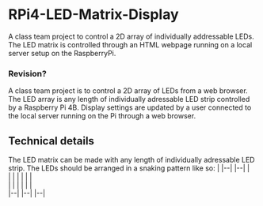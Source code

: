 # RPi4-LED-Matrix-Display
A class team project to control a 2D array of individually addressable LEDs. The LED matrix is controlled through an HTML webpage running on a local server setup on the RaspberryPi.

### Revision?
A class team project is to control a 2D array of LEDs from a web browser. The LED array is any length of individually adressable LED strip controlled by a Raspberry Pi 4B. Display settings are updated by a user connected to the local server running on the Pi through a web browser.

## Technical details
The LED matrix can be made with any length of individually adressable LED strip. The LEDs should be arranged in a snaking pattern like so:
|  |--|  |--|  |  
|  |  |  |  |  |  
|  |  |  |  |  |  
|--|  |--|  |--|  

